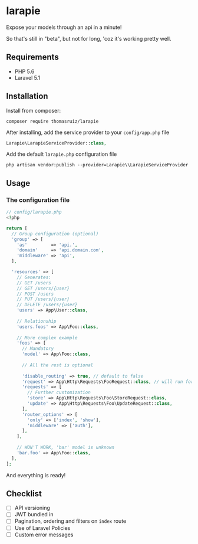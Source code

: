 # larapie
Expose your models through an api in a minute!

So that's still in "beta", but not for long, 'coz it's working pretty well.

## Requirements

- PHP 5.6
- Laravel 5.1

## Installation

Install from composer:

```
composer require thomasruiz/larapie
```

After installing, add the service provider to your `config/app.php` file

```php
Larapie\LarapieServiceProvider::class,
```

Add the default `larapie.php` configuration file

```
php artisan vendor:publish --provider=Larapie\\LarapieServiceProvider
```

## Usage

### The configuration file

```php
// config/larapie.php
<?php

return [
  // Group configuration (optional)
  'group' => [
    'as'         => 'api.',
    'domain'     => 'api.domain.com',
    'middleware' => 'api',
  ],

  'resources' => [
    // Generates:
    // GET /users
    // GET /users/{user}
    // POST /users
    // PUT /users/{user}
    // DELETE /users/{user}
    'users' => App\User::class,
    
    // Relationship
    'users.foos' => App\Foo::class,
    
    // More complex example
    'foos' => [
      // Mandatory
      'model' => App\Foo::class,
      
      // All the rest is optional
      
      'disable_routing' => true, // default to false
      'request' => App\Http\Requests\FooRequest::class, // will run for routes store and update
      'requests' => [
        // Further customization
        'store' => App\Http\Requests\Foo\StoreRequest::class,
        'update' => App\Http\Requests\Foo\UpdateRequest::class,
      ],
      'router_options' => [
        'only' => ['index', 'show'],
        'middleware' => ['auth'],
      ],
    ],
    
    // WON'T WORK, 'bar' model is unknown
    'bar.foo' => App\Foo::class,
  ],
];
```

And everything is ready!


## Checklist

- [ ] API versioning
- [ ] JWT bundled in
- [ ] Pagination, ordering and filters on `index` route
- [ ] Use of Laravel Policies
- [ ] Custom error messages
